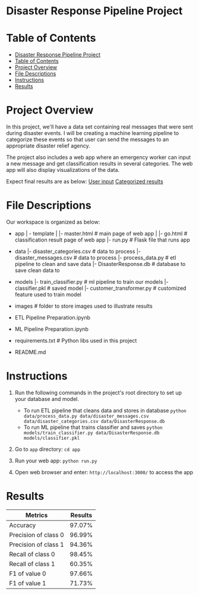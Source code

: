 # Disaster Response Pipeline Project

# Table of Contents
- [Disaster Response Pipeline Project](#disaster-response-pipeline-project)
- [Table of Contents](#table-of-contents)
- [Project Overview](#project-overview)
- [File Descriptions](#file-descriptions)
- [Instructions](#instructions)
- [Results](#results)

# Project Overview
In this project, we'll have a data set containing real messages that were sent during disaster events. I will be creating a machine learning pipeline to categorize these events so that user can send the messages to an appropriate disaster relief agency.

The project also includes a web app where an emergency worker can input a new message and get classification results in several categories. The web app will also display visualizations of the data.

Expect final results are as below:
[User input](images/disaster-response-project1.png)
[Categorized results](images/disaster-response-project2.png)

# File Descriptions

Our workspace is organized as below:
- app
| - template
| |- master.html  # main page of web app
| |- go.html  # classification result page of web app
|- run.py  # Flask file that runs app

- data
|- disaster_categories.csv  # data to process 
|- disaster_messages.csv  # data to process
|- process_data.py # etl pipeline to clean and save data
|- DisasterResponse.db   # database to save clean data to

- models
|- train_classifier.py # ml pipeline to train our models
|- classifier.pkl  # saved model 
|- customer_transformer.py  # customized feature used to train model 

- images # folder to store images used to illustrate results
- ETL Pipeline Preparation.ipynb
- ML Pipeline Preparation.ipynb
- requirements.txt # Python libs used in this project
- README.md

# Instructions
1. Run the following commands in the project's root directory to set up your database and model.

    - To run ETL pipeline that cleans data and stores in database
        `python data/process_data.py data/disaster_messages.csv data/disaster_categories.csv data/DisasterResponse.db`
    - To run ML pipeline that trains classifier and saves
        `python models/train_classifier.py data/DisasterResponse.db models/classifier.pkl`

2. Go to `app` directory: `cd app`

3. Run your web app: `python run.py`

4. Open web browser and enter: `http://localhost:3000/` to access the app

# Results

| Metrics              | Results |
|----------------------|---------|
| Accuracy             | 97.07%  |
| Precision of class 0 | 96.99%  |
| Precision of class 1 | 94.36%  |
| Recall of class 0    | 98.45%  |
| Recall of class 1    | 60.35%  |
| F1 of value 0        | 97.66%  |
| F1 of value 1        | 71.73%  |
